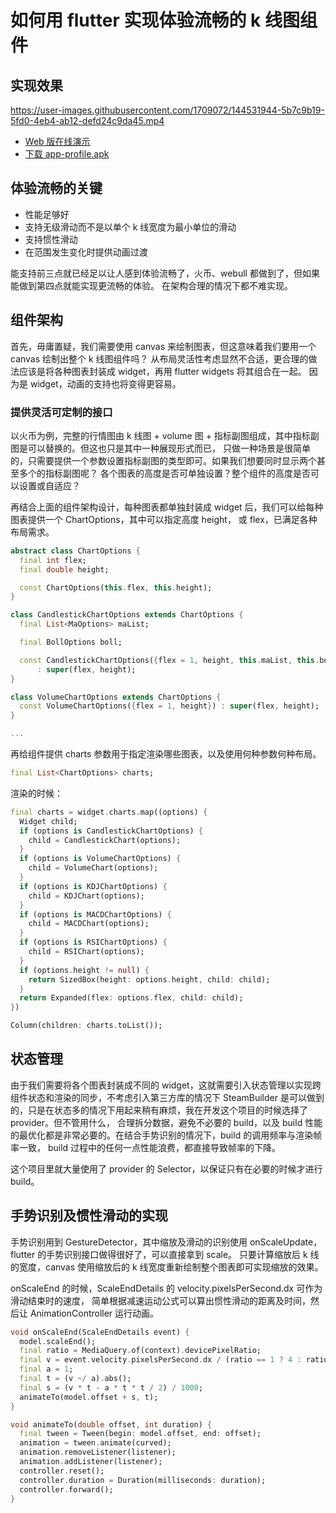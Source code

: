 # 如何用 flutter 实现体验流畅的 k 线图组件

## 实现效果

https://user-images.githubusercontent.com/1709072/144531944-5b7c9b19-5fd0-4eb4-ab12-defd24c9da45.mp4

- [Web 版在线演示](https://qiuxiang.github.io/flutter-finanical-charts-v1/)
- [下载 app-profile.apk](https://github.com/qiuxiang/flutter-finanical-charts-v1/releases/download/v1/app-profile.apk)

## 体验流畅的关键

- 性能足够好
- 支持无级滑动而不是以单个 k 线宽度为最小单位的滑动
- 支持惯性滑动
- 在范围发生变化时提供动画过渡

能支持前三点就已经足以让人感到体验流畅了，火币、webull 都做到了，但如果能做到第四点就能实现更流畅的体验。
在架构合理的情况下都不难实现。

## 组件架构

首先，毋庸置疑，我们需要使用 canvas 来绘制图表，但这意味着我们要用一个 canvas 绘制出整个 k 线图组件吗？
从布局灵活性考虑显然不合适，更合理的做法应该是将各种图表封装成 widget，再用 flutter widgets 将其组合在一起。
因为是 widget，动画的支持也将变得更容易。

### 提供灵活可定制的接口

以火币为例，完整的行情图由 k 线图 + volume 图 + 指标副图组成，其中指标副图是可以替换的。但这也只是其中一种展现形式而已，
只做一种场景是很简单的，只需要提供一个参数设置指标副图的类型即可。如果我们想要同时显示两个甚至多个的指标副图呢？
各个图表的高度是否可单独设置？整个组件的高度是否可以设置或自适应？

再结合上面的组件架构设计，每种图表都单独封装成 widget 后，我们可以给每种图表提供一个 ChartOptions，其中可以指定高度 height，
或 flex，已满足各种布局需求。

```dart
abstract class ChartOptions {
  final int flex;
  final double height;

  const ChartOptions(this.flex, this.height);
}

class CandlestickChartOptions extends ChartOptions {
  final List<MaOptions> maList;

  final BollOptions boll;

  const CandlestickChartOptions({flex = 1, height, this.maList, this.boll})
      : super(flex, height);
}

class VolumeChartOptions extends ChartOptions {
  const VolumeChartOptions({flex = 1, height}) : super(flex, height);
}

...
```

再给组件提供 charts 参数用于指定渲染哪些图表，以及使用何种参数何种布局。

```dart
final List<ChartOptions> charts;
```

渲染的时候：

```dart
final charts = widget.charts.map((options) {
  Widget child;
  if (options is CandlestickChartOptions) {
    child = CandlestickChart(options);
  }
  if (options is VolumeChartOptions) {
    child = VolumeChart(options);
  }
  if (options is KDJChartOptions) {
    child = KDJChart(options);
  }
  if (options is MACDChartOptions) {
    child = MACDChart(options);
  }
  if (options is RSIChartOptions) {
    child = RSIChart(options);
  }
  if (options.height != null) {
    return SizedBox(height: options.height, child: child);
  }
  return Expanded(flex: options.flex, child: child);
})

Column(children: charts.toList());
```

## 状态管理

由于我们需要将各个图表封装成不同的 widget，这就需要引入状态管理以实现跨组件状态和渲染的同步，不考虑引入第三方库的情况下
SteamBuilder 是可以做到的，只是在状态多的情况下用起来稍有麻烦，我在开发这个项目的时候选择了 provider。但不管用什么，
合理拆分数据，避免不必要的 build，以及 build 性能的最优化都是非常必要的。在结合手势识别的情况下，build 的调用频率与渲染帧率一致，
build 过程中的任何一点性能浪费，都直接导致帧率的下降。

这个项目里就大量使用了 provider 的 Selector，以保证只有在必要的时候才进行 build。

## 手势识别及惯性滑动的实现

手势识别用到 GestureDetector，其中缩放及滑动的识别使用 onScaleUpdate，flutter 的手势识别接口做得很好了，可以直接拿到 scale。
只要计算缩放后 k 线的宽度，canvas 使用缩放后的 k 线宽度重新绘制整个图表即可实现缩放的效果。

onScaleEnd 的时候，ScaleEndDetails 的 velocity.pixelsPerSecond.dx 可作为滑动结束时的速度，
简单根据减速运动公式可以算出惯性滑动的距离及时间，然后让 AnimationController 运行动画。

```dart
void onScaleEnd(ScaleEndDetails event) {
  model.scaleEnd();
  final ratio = MediaQuery.of(context).devicePixelRatio;
  final v = event.velocity.pixelsPerSecond.dx / (ratio == 1 ? 4 : ratio);
  final a = 1;
  final t = (v ~/ a).abs();
  final s = (v * t - a * t * t / 2) / 1000;
  animateTo(model.offset + s, t);
}

void animateTo(double offset, int duration) {
  final tween = Tween(begin: model.offset, end: offset);
  animation = tween.animate(curved);
  animation.removeListener(listener);
  animation.addListener(listener);
  controller.reset();
  controller.duration = Duration(milliseconds: duration);
  controller.forward();
}
```
